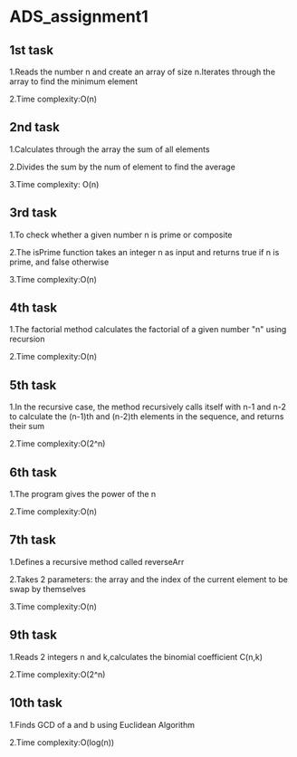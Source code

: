 # ADS_assignment1

## 1st task
1.Reads the number n and create an array of size n.Iterates through the array to find the minimum element

2.Time complexity:O(n)

## 2nd task
1.Calculates through the array the sum of all elements

2.Divides the sum by the num of element to find the average

3.Time complexity: O(n)

## 3rd task
1.To check whether a given number n is prime or composite

2.The isPrime function takes an integer n as input and returns true if n is prime, and false otherwise

3.Time complexity:O(n)

## 4th task
1.The factorial method calculates the factorial of a given number "n" using recursion

2.Time complexity:O(n)

## 5th task
1.In the recursive case, the method recursively calls itself with n-1 and n-2 to calculate the (n-1)th and (n-2)th elements in the sequence, and returns their sum

2.Time complexity:O(2^n)

## 6th task
1.The program gives the power of the n

2.Time complexity:O(n)

## 7th task
1.Defines a recursive method called reverseArr

2.Takes 2 parameters: the array and the index of the current element to be swap by themselves

3.Time complexity:O(n)

## 9th task
1.Reads 2 integers n and k,calculates the binomial coefficient C(n,k)

2.Time complexity:O(2^n)

## 10th task
1.Finds GCD of a and b using Euclidean Algorithm

2.Time complexity:O(log(n))
